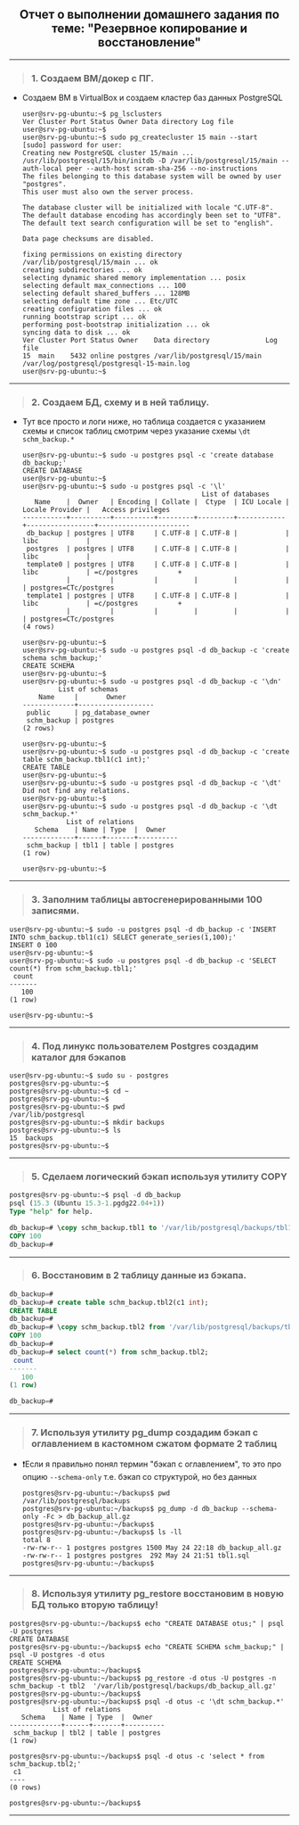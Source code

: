 <div align="center"><h2> Отчет о выполнении домашнего задания по теме: "Резервное копирование и восстановление" </h2></div>


***

> ### 1. Создаем ВМ/докер c ПГ.
  * Создаем ВМ в VirtualBox и создаем кластер баз данных PostgreSQL
    ```console
    user@srv-pg-ubuntu:~$ pg_lsclusters
    Ver Cluster Port Status Owner Data directory Log file
    user@srv-pg-ubuntu:~$
    user@srv-pg-ubuntu:~$ sudo pg_createcluster 15 main --start
    [sudo] password for user:
    Creating new PostgreSQL cluster 15/main ...
    /usr/lib/postgresql/15/bin/initdb -D /var/lib/postgresql/15/main --auth-local peer --auth-host scram-sha-256 --no-instructions
    The files belonging to this database system will be owned by user "postgres".
    This user must also own the server process.

    The database cluster will be initialized with locale "C.UTF-8".
    The default database encoding has accordingly been set to "UTF8".
    The default text search configuration will be set to "english".

    Data page checksums are disabled.

    fixing permissions on existing directory /var/lib/postgresql/15/main ... ok
    creating subdirectories ... ok
    selecting dynamic shared memory implementation ... posix
    selecting default max_connections ... 100
    selecting default shared_buffers ... 128MB
    selecting default time zone ... Etc/UTC
    creating configuration files ... ok
    running bootstrap script ... ok
    performing post-bootstrap initialization ... ok
    syncing data to disk ... ok
    Ver Cluster Port Status Owner    Data directory              Log file
    15  main    5432 online postgres /var/lib/postgresql/15/main /var/log/postgresql/postgresql-15-main.log
    user@srv-pg-ubuntu:~$
    ```
***

> ### 2. Создаем БД, схему и в ней таблицу.
* Тут все просто и логи ниже, но таблица создается с указанием схемы и список таблиц смотрим через указание схемы `\dt schm_backup.*`
    ```console
    user@srv-pg-ubuntu:~$ sudo -u postgres psql -c 'create database db_backup;'
    CREATE DATABASE
    user@srv-pg-ubuntu:~$
    user@srv-pg-ubuntu:~$ sudo -u postgres psql -c '\l'
                                                 List of databases
       Name    |  Owner   | Encoding | Collate |  Ctype  | ICU Locale | Locale Provider |   Access privileges
    -----------+----------+----------+---------+---------+------------+-----------------+-----------------------
     db_backup | postgres | UTF8     | C.UTF-8 | C.UTF-8 |            | libc            |
     postgres  | postgres | UTF8     | C.UTF-8 | C.UTF-8 |            | libc            |
     template0 | postgres | UTF8     | C.UTF-8 | C.UTF-8 |            | libc            | =c/postgres          +
               |          |          |         |         |            |                 | postgres=CTc/postgres
     template1 | postgres | UTF8     | C.UTF-8 | C.UTF-8 |            | libc            | =c/postgres          +
               |          |          |         |         |            |                 | postgres=CTc/postgres
    (4 rows)

    user@srv-pg-ubuntu:~$
    user@srv-pg-ubuntu:~$ sudo -u postgres psql -d db_backup -c 'create schema schm_backup;'
    CREATE SCHEMA
    user@srv-pg-ubuntu:~$
    user@srv-pg-ubuntu:~$ sudo -u postgres psql -d db_backup -c '\dn'
             List of schemas
        Name     |       Owner
    -------------+-------------------
     public      | pg_database_owner
     schm_backup | postgres
    (2 rows)

    user@srv-pg-ubuntu:~$
    user@srv-pg-ubuntu:~$ sudo -u postgres psql -d db_backup -c 'create table schm_backup.tbl1(c1 int);'
    CREATE TABLE
    user@srv-pg-ubuntu:~$
    user@srv-pg-ubuntu:~$ sudo -u postgres psql -d db_backup -c '\dt'
    Did not find any relations.
    user@srv-pg-ubuntu:~$
    user@srv-pg-ubuntu:~$ sudo -u postgres psql -d db_backup -c '\dt schm_backup.*'
               List of relations
       Schema    | Name | Type  |  Owner
    -------------+------+-------+----------
     schm_backup | tbl1 | table | postgres
    (1 row)

    user@srv-pg-ubuntu:~$
    ```
***

> ### 3. Заполним таблицы автосгенерированными 100 записями.
```console
user@srv-pg-ubuntu:~$ sudo -u postgres psql -d db_backup -c 'INSERT INTO schm_backup.tbl1(c1) SELECT generate_series(1,100);'
INSERT 0 100
user@srv-pg-ubuntu:~$
user@srv-pg-ubuntu:~$ sudo -u postgres psql -d db_backup -c 'SELECT count(*) from schm_backup.tbl1;'
 count 
-------
   100
(1 row)

user@srv-pg-ubuntu:~$ 
```
***

> ### 4. Под линукс пользователем Postgres создадим каталог для бэкапов
```console
user@srv-pg-ubuntu:~$ sudo su - postgres
postgres@srv-pg-ubuntu:~$
postgres@srv-pg-ubuntu:~$ cd ~
postgres@srv-pg-ubuntu:~$
postgres@srv-pg-ubuntu:~$ pwd
/var/lib/postgresql
postgres@srv-pg-ubuntu:~$ mkdir backups
postgres@srv-pg-ubuntu:~$ ls
15  backups
postgres@srv-pg-ubuntu:~$
```
***

> ### 5. Сделаем логический бэкап используя утилиту COPY
```sql
postgres@srv-pg-ubuntu:~$ psql -d db_backup
psql (15.3 (Ubuntu 15.3-1.pgdg22.04+1))
Type "help" for help.

db_backup=# \copy schm_backup.tbl1 to '/var/lib/postgresql/backups/tbl1.sql';
COPY 100
db_backup=#
```
    
***

> ### 6. Восстановим в 2 таблицу данные из бэкапа.
```sql
db_backup=#
db_backup=# create table schm_backup.tbl2(c1 int);
CREATE TABLE
db_backup=#
db_backup=# \copy schm_backup.tbl2 from '/var/lib/postgresql/backups/tbl1.sql';
COPY 100
db_backup=#
db_backup=# select count(*) from schm_backup.tbl2;
 count
-------
   100
(1 row)

db_backup=#
```
    
    
***

> ### 7. Используя утилиту pg_dump создадим бэкап с оглавлением в кастомном сжатом формате 2 таблиц
* ❗️Если я правильно понял термин "бэкап с оглавлением", то это про опцию `--schema-only` т.е. бэкап со структурой, но без данных
  ```console
  postgres@srv-pg-ubuntu:~/backups$ pwd
  /var/lib/postgresql/backups
  postgres@srv-pg-ubuntu:~/backups$ pg_dump -d db_backup --schema-only -Fc > db_backup_all.gz
  postgres@srv-pg-ubuntu:~/backups$
  postgres@srv-pg-ubuntu:~/backups$ ls -ll
  total 8
  -rw-rw-r-- 1 postgres postgres 1500 May 24 22:18 db_backup_all.gz
  -rw-rw-r-- 1 postgres postgres  292 May 24 21:51 tbl1.sql
  postgres@srv-pg-ubuntu:~/backups$
  ```
   
    
***

> ### 8. Используя утилиту pg_restore восстановим в новую БД только вторую таблицу!
```console
postgres@srv-pg-ubuntu:~/backups$ echo "CREATE DATABASE otus;" | psql -U postgres
CREATE DATABASE
postgres@srv-pg-ubuntu:~/backups$ echo "CREATE SCHEMA schm_backup;" | psql -U postgres -d otus
CREATE SCHEMA
postgres@srv-pg-ubuntu:~/backups$
postgres@srv-pg-ubuntu:~/backups$ pg_restore -d otus -U postgres -n schm_backup -t tbl2  '/var/lib/postgresql/backups/db_backup_all.gz'
postgres@srv-pg-ubuntu:~/backups$
postgres@srv-pg-ubuntu:~/backups$ psql -d otus -c '\dt schm_backup.*'
           List of relations
   Schema    | Name | Type  |  Owner
-------------+------+-------+----------
 schm_backup | tbl2 | table | postgres
(1 row)

postgres@srv-pg-ubuntu:~/backups$ psql -d otus -c 'select * from schm_backup.tbl2;'
 c1
----
(0 rows)

postgres@srv-pg-ubuntu:~/backups$
```
      
***      

